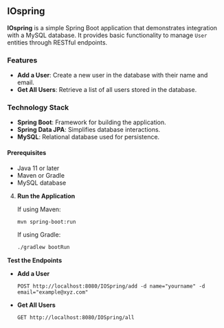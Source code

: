 
## IOspring

**IOspring** is a simple Spring Boot application that demonstrates integration with a MySQL database. It provides basic functionality to manage `User` entities through RESTful endpoints.

### Features

- **Add a User**: Create a new user in the database with their name and email.
- **Get All Users**: Retrieve a list of all users stored in the database.

### Technology Stack

- **Spring Boot**: Framework for building the application.
- **Spring Data JPA**: Simplifies database interactions.
- **MySQL**: Relational database used for persistence.


#### Prerequisites

- Java 11 or later
- Maven or Gradle
- MySQL database



4. **Run the Application**

   If using Maven:

   ```bash
   mvn spring-boot:run
   ```

   If using Gradle:

   ```bash
   ./gradlew bootRun
   ```

**Test the Endpoints**

   - **Add a User**

     ```http
     POST http://localhost:8080/IOSpring/add -d name="yourname" -d email="example@xyz.com"
     ```

   - **Get All Users**

     ```http
     GET http://localhost:8080/IOSpring/all
     ```
